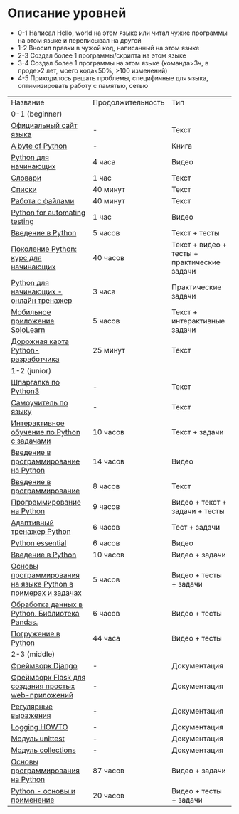 # Описание уровней
<ul>
    <li>0-1 Написал Hello, world на этом языке или читал чужие программы на этом языке и переписывал на другой</li>
    <li>1-2 Вносил правки в чужой код, написанный на этом языке</li>
    <li>2-3 Создал более 1 программы/скрипта на этом языке</li>
    <li>3-4 Создал более 1 программы на этом языке (команда>3ч, в проде>2 лет, моего кода<50%, >100 изменений)</li>
    <li>4-5 Приходилось решать проблемы, специфичные для языка, оптимизировать работу с памятью, сетью</li>
</ul>

<table>
    <tr>
        <td>Название</td>
        <td>Продолжительность</td>
        <td>Тип</td>
    </tr>
    <tr>
        <td colspan="3">0-1 (beginner)</td>
    </tr>
    <tr>
        <td><a href="https://www.python.org/">Официальный сайт языка</a></td>
        <td> - </td>
        <td> Текст </td>
    </tr>
    <tr>
        <td><a href="https://byteofpython.gitbooks.io/-/content/">A byte of Python</a></td>
        <td> - </td>
        <td> Книга </td>
    </tr>
    <tr>
        <td><a href="https://www.youtube.com/playlist?list=PL0lO_mIqDDFXgfuxOEDTCwsWmKezOaDTu">Python для начинающих</a></td>
        <td>4 часа</td>
        <td>Видео</td>
    </tr>
    <tr>
        <td><a href="https://pythonworld.ru/tipy-dannyx-v-python/slovari-dict-funkcii-i-metody-slovarej.html">Словари</a></td>
        <td>1 час</td>
        <td>Текст</td>
    </tr>
    <tr>
        <td><a href="https://pythonworld.ru/tipy-dannyx-v-python/spiski-list-funkcii-i-metody-spiskov.html">Списки</a> </td>
        <td>40 минут</td>
        <td>Текст</td>
    </tr>
    <tr>
        <td><a href="https://pythonworld.ru/tipy-dannyx-v-python/fajly-rabota-s-fajlami.html">Работа с файлами</a></td>
        <td>40 минут</td>
        <td>Текст</td>
    </tr>
    <tr>
        <td><a href="https://www.youtube.com/playlist?list=PL6tu16kXT9PqeBsa05mZoIWJLlYmkdQR2">Python for automating testing</a> </td>
        <td>1 час</td>
        <td>Видео</td>
    </tr>
    <tr>
        <td><a href="https://ru.hexlet.io/courses/python_101">Введение в Python</a></td>
        <td>5 часов</td>
        <td>Текст + тесты</td>
    </tr>
    <tr>
        <td><a href="https://stepik.org/course/58852">Поколение Python: курс для начинающих</a></td>
        <td>40 часов</td>
        <td>Текст + видео + тесты + практические задачи</td>
    </tr>
    <tr>
        <td><a href="https://skillfactory.ru/micro_python">Python для начинающих - онлайн тренажер</a></td>
        <td>3 часа</td>
        <td>Практические задачи</td>
    </tr>
    <tr>
        <td><a href="https://apps.apple.com/us/app/sololearn-learn-to-code/id1210079064">Мобильное приложение SoloLearn</a> </td>
        <td>5 часов</td>
        <td>Текст + интерактивные задачи</td>
    </tr>
    <tr>
        <td><a href="https://proglib.io/p/dorozhnaya-karta-python-razrabotchika-2021-10-09">Дорожная карта Python-разработчика</a></td>
        <td>25 минут</td>
        <td>Текст</td>
    </tr>
    <tr>
        <td colspan="3">1-2 (junior)</td>
    </tr>
    <tr>
        <td><a href="https://pythonworld.ru/uploads/mementopython3-russian.pdf">Шпаргалка по Python3</a></td>
        <td> - </td>
        <td>Текст</td>
    </tr>
    <tr>
        <td><a href="https://pythonworld.ru/samouchitel-python">Самоучитель по языку</a></td>
        <td> - </td>
        <td>Текст</td>
    </tr>
    <tr>
        <td><a href="http://pythontutor.ru/">Интерактивное обучение по Python с задачами</a></td>
        <td> 10 часов </td>
        <td>Текст + задачи</td>
    </tr>
    <tr>
        <td><a href="https://www.intuit.ru/studies/courses/12179/1172/info">Введение в программирование на Python</a></td>
        <td>14 часов</td>
        <td>Видео</td>
    </tr>
    <tr>
        <td><a href="https://younglinux.info/python.php">Введение в программирование</a></td>
        <td>8 часов</td>
        <td>Текст </td>
    </tr>
    <tr>
        <td><a href="https://stepik.org/course/67/promo">Программирование на Python</a></td>
        <td>9 часов</td>
        <td>Видео + текст + задачи + тесты</td>
    </tr>
    <tr>
        <td><a href="https://stepik.org/course/431/promo">Адаптивный тренажер Python</a></td>
        <td>6 часов</td>
        <td>Тест + задачи</td>
    </tr>
    <tr>
        <td><a href="https://www.youtube.com/watch?v=irf2ekfkK0Q&list=PLvItDmb0sZw_MVK2txwtBSHAzaYRrOdiJ">Python essential</a></td>
        <td>6 часов</td>
        <td>Видео</td>
    </tr>
    <tr>
        <td><a href="https://stepik.org/course/56391">Введение в Python</a></td>
        <td>10 часов</td>
        <td>Видео + задачи</td>
    </tr>
    <tr>
        <td><a href="https://stepik.org/course/58638">Основы программирования на языке Python в примерах и задачах</a></td>
        <td>5 часов</td>
        <td>Видео + тесты + задачи</td>
    </tr>
    <tr>
        <td><a href="https://stepik.org/course/83990">Обработка данных в Python. Библиотека Pandas.</a></td>
        <td>6 часов</td>
        <td>Видео + тесты</td>
    </tr>
    <tr>
        <td><a href="https://www.coursera.org/learn/diving-in-python">Погружение в Python</a></td>
        <td>44 часа</td>
        <td>Видео + тесты</td>
    </tr>
    <tr>
        <td colspan="3">2-3 (middle)</td>
    </tr>
    <tr>
        <td><a href="https://www.djangoproject.com/">Фреймворк Django</a></td>
        <td> - </td>
        <td>Документация</td>
    </tr>
    <tr>
        <td><a href="https://flask.palletsprojects.com/en/1.1.x/">Фреймворк Flask для создания простых web-приложений</a></td>
        <td> - </td>
        <td>Документация</td>
    </tr>
    <tr>
        <td><a href="https://docs.python.org/3/library/re.html?highlight=re#module-re">Регулярные выражения</a></td>
        <td> - </td>
        <td>Документация</td>
    </tr>
    <tr>
        <td><a href="https://docs.python.org/3/howto/logging.html">Logging HOWTO</a></td>
        <td> - </td>
        <td>Документация</td>
    </tr>
    <tr>
        <td><a href="https://docs.python.org/3/library/unittest.html">Модуль unittest</a></td>
        <td> - </td>
        <td>Документация</td>
    </tr>
    <tr>
        <td><a href="https://docs.python.org/3/library/collections.html">Модуль collections</a></td>
        <td> - </td>
        <td>Документация</td>
    </tr>
    <tr>
        <td> <a href="https://www.coursera.org/learn/python-osnovy-programmirovaniya?ranMID=40328&ranEAID=ve4RjaCbdEQ&ranSiteID=ve4RjaCbdEQ-jehlahEVqVfDyONsJwmMJg&siteID=ve4RjaCbdEQ-jehlahEVqVfDyONsJwmMJg&utm_content=10&utm_medium=partners&utm_source=linkshare&utm_campaign=ve4RjaCbdEQ">Основы программирования на Python</a></td>
        <td>87 часов</td>
        <td>Видео + задачи</td>
    </tr>
    <tr>
        <td> <a href="https://stepik.org/course/512/promo">Python - основы и применение</a></td>
        <td>20 часов</td>
        <td>Видео + тесты + задачи</td>
    </tr>
</table>
